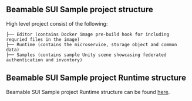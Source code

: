 ## Beamable SUI Sample project structure  

High level project consist of the following:  

```
├── Editor (contains Docker image pre-build hook for including requried files in the image)
├── Runtime (contains the microservice, storage object and common data)
├── Samples (contains sample Unity scene showcasing federated authentication and invontory)
```

## Beamable SUI Sample project Runtime structure
Beamable SUI Sample project Runtime structure can be found [here](Runtime/Readme.md).